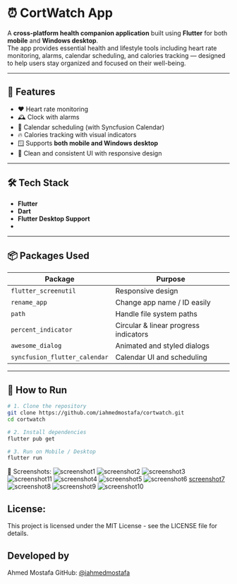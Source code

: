 # ⏰ CortWatch App

A **cross-platform health companion application** built using **Flutter** for both **mobile** and **Windows desktop**.  
The app provides essential health and lifestyle tools including heart rate monitoring, alarms, calendar scheduling, and calories tracking — designed to help users stay organized and focused on their well-being.

---

## 📱 Features

- ❤️ Heart rate monitoring
- 🕰 Clock with alarms
- 📆 Calendar scheduling (with Syncfusion Calendar)
- 🔥 Calories tracking with visual indicators
- 🪟 Supports **both mobile and Windows desktop**
- 🎨 Clean and consistent UI with responsive design

---

## 🛠 Tech Stack

- **Flutter**
- **Dart**
- **Flutter Desktop Support**
- 
---

## 📦 Packages Used

| Package                        | Purpose                            |
|--------------------------------|------------------------------------|
| `flutter_screenutil`           | Responsive design                   |
| `rename_app`                   | Change app name / ID easily          |
| `path`                         | Handle file system paths             |
| `percent_indicator`            | Circular & linear progress indicators |
| `awesome_dialog`               | Animated and styled dialogs          |
| `syncfusion_flutter_calendar`  | Calendar UI and scheduling           |

---

## 🚀 How to Run

```bash
# 1. Clone the repository
git clone https://github.com/iahmedmostafa/cortwatch.git
cd cortwatch

# 2. Install dependencies
flutter pub get

# 3. Run on Mobile / Desktop
flutter run
```

📸 Screenshots:
![screenshot1](assets/screenshots/screenshot1.jpg)
![screenshot2](assets/screenshots/screenshot2.jpg)
![screenshot3](assets/screenshots/screenshot3.jpg)
![screenshot11](assets/screenshots/screenshot11.jpg)
![screenshot4](assets/screenshots/screenshot4.jpg)
![screenshot5](assets/screenshots/screenshot5.jpg)
![screenshot6](assets/screenshots/screenshot6.jpg)
[screenshot7](assets/screenshots/screenshot7.jpg)
![screenshot8](assets/screenshots/screenshot8.jpg)
![screenshot9](assets/screenshots/screenshot9.jpg)
![screenshot10](assets/screenshots/screenshot10.jpg)

## License:
This project is licensed under the MIT License - see the LICENSE file for details.

## Developed by
Ahmed Mostafa
GitHub: [@iahmedmostafa](https://github.com/iahmedmostafa)
